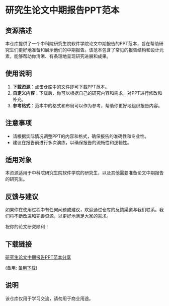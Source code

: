 # 研究生论文中期报告PPT范本

## 资源描述

本仓库提供了一个中科院研究生院软件学院论文中期报告的PPT范本，旨在帮助研究生们更好地准备和展示他们的中期报告。该范本包含了常见的报告结构和设计元素，能够帮助你清晰、有条理地呈现研究进展和成果。

## 使用说明

1. **下载资源**：点击仓库中的文件即可下载PPT范本。
2. **自定义内容**：下载后，你可以根据自己的研究内容和需求，对PPT进行修改和补充。
3. **参考格式**：范本中的格式和布局可以作为参考，帮助你更好地组织报告内容。

## 注意事项

- 请根据实际情况调整PPT的内容和格式，确保报告的准确性和专业性。
- 建议在报告前进行多次演练，以确保报告的流畅性和逻辑性。

## 适用对象

本资源适用于中科院研究生院软件学院的研究生，以及其他需要准备论文中期报告的研究生。

## 反馈与建议

如果你在使用过程中有任何问题或建议，欢迎通过仓库的反馈渠道与我们联系。我们将不断改进和完善资源，以更好地满足大家的需求。

祝你的论文研究顺利！

## 下载链接
[研究生论文中期报告PPT范本分享](https://pan.quark.cn/s/be5187cf4c22) 

(备用: [备用下载](https://pan.baidu.com/s/1YqkJyaidsnvpfowjclEF5Q?pwd=1234))

## 说明

该仓库仅用于学习交流，请勿用于商业用途。
